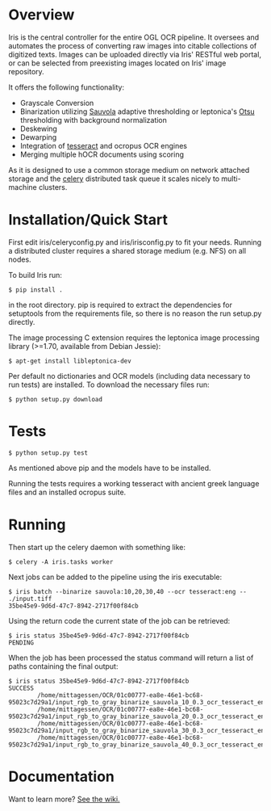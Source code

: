 Overview
========

Iris is the central controller for the entire OGL OCR pipeline. It oversees and
automates the process of converting raw images into citable collections of
digitized texts. Images can be uploaded directly via Iris' RESTful web portal,
or can be selected from preexisting images located on Iris' image repository.

It offers the following functionality:

* Grayscale Conversion
* Binarization utilizing
  [Sauvola](http://www.mediateam.oulu.fi/publications/pdf/24.p) adaptive
  thresholding or leptonica's
  [Otsu](http://www.leptonica.com/binarization.html) thresholding with
  background normalization
* Deskewing
* Dewarping
* Integration of [tesseract](http://code.google.com/p/tesseract-ocr/) and ocropus OCR
  engines
* Merging multiple hOCR documents using scoring

As it is designed to use a common storage medium on network attached storage
and the [celery](http://celeryproject.org) distributed task queue it scales
nicely to multi-machine clusters.

Installation/Quick Start
========================

First edit iris/celeryconfig.py and iris/irisconfig.py to fit your needs.
Running a distributed cluster requires a shared storage medium (e.g. NFS) on
all nodes.

To build Iris run:

```
$ pip install .
```

in the root directory. pip is required to extract the dependencies for
setuptools from the requirements file, so there is no reason the run setup.py
directly.

The image processing C extension requires the leptonica image processing
library (>=1.70, available from Debian Jessie):

```
$ apt-get install libleptonica-dev
```

Per default no dictionaries and OCR models (including data necessary to run
tests) are installed. To download the necessary files run:

```
$ python setup.py download
```

Tests
=====

```
$ python setup.py test
```

As mentioned above pip and the models have to be installed.

Running the tests requires a working tesseract with ancient greek language
files and an installed ocropus suite.

Running
=======

Then start up the celery daemon with something like:

```
$ celery -A iris.tasks worker
```

Next jobs can be added to the pipeline using the iris executable:

```
$ iris batch --binarize sauvola:10,20,30,40 --ocr tesseract:eng -- ./input.tiff
35be45e9-9d6d-47c7-8942-2717f00f84cb
```

Using the return code the current state of the job can be retrieved:

```
$ iris status 35be45e9-9d6d-47c7-8942-2717f00f84cb
PENDING
```

When the job has been processed the status command will return a list of paths
containing the final output:

```
$ iris status 35be45e9-9d6d-47c7-8942-2717f00f84cb
SUCCESS
        /home/mittagessen/OCR/01c00777-ea8e-46e1-bc68-95023c7d29a1/input_rgb_to_gray_binarize_sauvola_10_0.3_ocr_tesseract_eng.tiff.hocr
        /home/mittagessen/OCR/01c00777-ea8e-46e1-bc68-95023c7d29a1/input_rgb_to_gray_binarize_sauvola_20_0.3_ocr_tesseract_eng.tiff.hocr
        /home/mittagessen/OCR/01c00777-ea8e-46e1-bc68-95023c7d29a1/input_rgb_to_gray_binarize_sauvola_30_0.3_ocr_tesseract_eng.tiff.hocr
        /home/mittagessen/OCR/01c00777-ea8e-46e1-bc68-95023c7d29a1/input_rgb_to_gray_binarize_sauvola_40_0.3_ocr_tesseract_eng.tiff.hocr
```


Documentation
=============

Want to learn more? [See the wiki.](https://github.com/mittagessen/iris/wiki)
